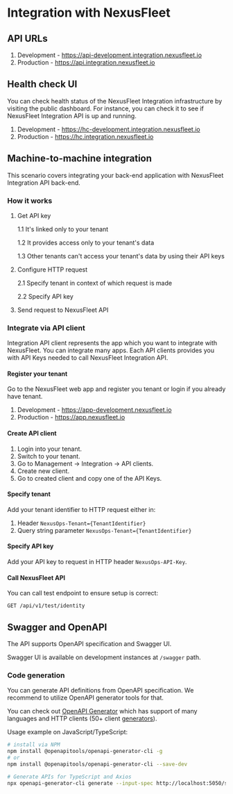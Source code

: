 # Integration with NexusFleet

## API URLs
1. Development - https://api-development.integration.nexusfleet.io
2. Production - https://api.integration.nexusfleet.io

## Health check UI

You can check health status of the NexusFleet Integration infrastructure by visiting the public dashboard. For instance, you can check it to see if NexusFleet Integration API is up and running.

1. Development - https://hc-development.integration.nexusfleet.io
2. Production - https://hc.integration.nexusfleet.io

## Machine-to-machine integration

This scenario covers integrating your back-end application with NexusFleet Integration API back-end.

### How it works

1. Get API key
    
    1.1 It's linked only to your tenant

    1.2 It provides access only to your tenant's data

    1.3 Other tenants can't access your tenant's data by using their API keys

2. Configure HTTP request

    2.1 Specify tenant in context of which request is made

    2.2 Specify API key

3. Send request to NexusFleet API

### Integrate via API client

Integration API client represents the app which you want to integrate with NexusFleet. You can integrate many apps. Each API clients provides you with API Keys needed to call NexusFleet Integration API.

#### Register your tenant

Go to the NexusFleet web app and register you tenant or login if you already have tenant.

1. Development - https://app-development.nexusfleet.io
2. Production - https://app.nexusfleet.io

#### Create API client

1. Login into your tenant.
2. Switch to your tenant.
3. Go to Management -> Integration -> API clients.
4. Create new client.
5. Go to created client and copy one of the API Keys.

#### Specify tenant

Add your tenant identifier to HTTP request either in:

1. Header `NexusOps-Tenant={TenantIdentifier}`
1. Query string parameter `NexusOps-Tenant={TenantIdentifier}`

#### Specify API key

Add your API key to request in HTTP header `NexusOps-API-Key`.

#### Call NexusFleet API

You can call test endpoint to ensure setup is correct:

```
GET /api/v1/test/identity
```

## Swagger and OpenAPI

The API supports OpenAPI specification and Swagger UI.

Swagger UI is available on development instances at `/swagger` path.

### Code generation

You can generate API definitions from OpenAPI specification. We recommend to utilize OpenAPI generator tools for that.

You can check out [OpenAPI Generator](https://openapi-generator.tech/) which has support of many languages and HTTP clients (50+ client [generators](https://openapi-generator.tech/docs/generators)). 

Usage example on JavaScript/TypeScript:

```sh
# install via NPM
npm install @openapitools/openapi-generator-cli -g
# or
npm install @openapitools/openapi-generator-cli --save-dev

# Generate APIs for TypeScript and Axios
npx openapi-generator-cli generate --input-spec http://localhost:5050/swagger/v1/swagger.json --generator-name typescript-axios --output ./src/core/api/generated --config openapi-generator-cli-typescript-axios-config.json
```

